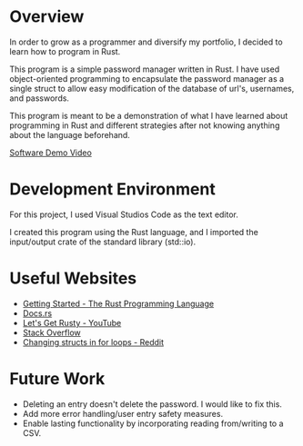 # Overview

In order to grow as a programmer and diversify my portfolio, I decided to learn how to program in Rust.

This program is a simple password manager written in Rust. I have used object-oriented programming to encapsulate the password manager as a single struct to allow easy modification of the database of url's, usernames, and passwords.

This program is meant to be a demonstration of what I have learned about programming in Rust and different strategies after not knowing anything about the language beforehand.


[Software Demo Video](https://youtu.be/HJ_z89E2SqE)

# Development Environment

For this project, I used Visual Studios Code as the text editor.

I created this program using the Rust language, and I imported the input/output crate of the standard library (std::io).

# Useful Websites

- [Getting Started - The Rust Programming Language](https://doc.rust-lang.org/book/ch01-00-getting-started.html)
- [Docs.rs](https://docs.rs/)
- [Let's Get Rusty - YouTube](https://www.youtube.com/@letsgetrusty)
- [Stack Overflow](https://stackoverflow.com/)
- [Changing structs in for loops - Reddit](https://www.reddit.com/r/rust/comments/dyl191/changing_structs_in_for_loops/)

# Future Work

- Deleting an entry doesn't delete the password. I would like to fix this.
- Add more error handling/user entry safety measures. 
- Enable lasting functionality by incorporating reading from/writing to a CSV.
